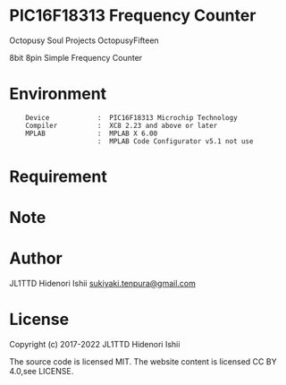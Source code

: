 # PIC16F18313 Frequency Counter

Octopusy Soul Projects OctopusyFifteen

8bit 8pin Simple Frequency Counter

# Environment

        Device            :  PIC16F18313 Microchip Technology
        Compiler          :  XC8 2.23 and above or later
        MPLAB             :  MPLAB X 6.00
                          :  MPLAB Code Configurator v5.1 not use

# Requirement



# Note


# Author

JL1TTD Hidenori Ishii
sukiyaki.tenpura@gmail.com

# License

Copyright (c) 2017-2022 JL1TTD Hidenori Ishii

The source code is licensed MIT. The website content is licensed CC BY 4.0,see LICENSE.
